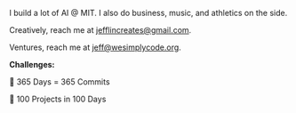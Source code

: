 I build a lot of AI @ MIT. I also do business, music, and athletics on the side. 

Creatively, reach me at jefflincreates@gmail.com. 

Ventures, reach me at jeff@wesimplycode.org. 


**Challenges:**

:dart: 365 Days = 365 Commits

:dart: 100 Projects in 100 Days 

<!--
**jeffelin/jeffelin** is a ✨ _special_ ✨ repository because its `README.md` (this file) appears on your GitHub profile.

Here are some ideas to get you started:

- 🔭 I’m currently working on ...
- 🌱 I’m currently learning ...
- 👯 I’m looking to collaborate on ...
- 🤔 I’m looking for help with ...
- 💬 Ask me about ...
- 📫 How to reach me: ...
- 😄 Pronouns: ...
- ⚡ Fun fact: ...
-->
